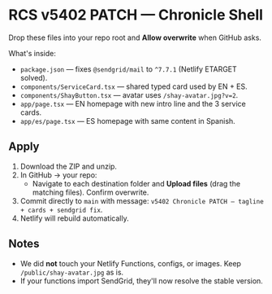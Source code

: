 # RCS v5402 PATCH — Chronicle Shell

Drop these files into your repo root and **Allow overwrite** when GitHub asks.

What's inside:
- `package.json` — fixes `@sendgrid/mail` to `^7.7.1` (Netlify ETARGET solved).
- `components/ServiceCard.tsx` — shared typed card used by EN + ES.
- `components/ShayButton.tsx` — avatar uses `/shay-avatar.jpg?v=2`.
- `app/page.tsx` — EN homepage with new intro line and the 3 service cards.
- `app/es/page.tsx` — ES homepage with same content in Spanish.

## Apply
1. Download the ZIP and unzip.
2. In GitHub → your repo:
   - Navigate to each destination folder and **Upload files** (drag the matching files). Confirm overwrite.
3. Commit directly to `main` with message: `v5402 Chronicle PATCH — tagline + cards + sendgrid fix`.
4. Netlify will rebuild automatically.

## Notes
- We did **not** touch your Netlify Functions, configs, or images. Keep `/public/shay-avatar.jpg` as is.
- If your functions import SendGrid, they'll now resolve the stable version.
